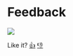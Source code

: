 # Feedback

<img src="https://feedback-service-prod.herokuapp.com/badges/kimmobrunfeldt/feedback.svg" />

Like it?
[👍](https://feedback-service-prod.herokuapp.com/positive?target=kimmobrunfeldt/feedback)
[👎](https://feedback-service-prod.herokuapp.com/negative?target=kimmobrunfeldt/feedback)


